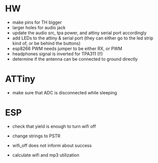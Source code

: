 # HW

- make pins for TH bigger
- larger holes for audio jack
- update the audio src, tpa power, and attiny serial port accordingly
- add LEDs to the attiny & serial port (they can either go to the led strip kind of, or be behind the buttons)
- esp8266 PWM needs jumper to be either RX, or PWM
- headphones signal is inverted for TPA311 (!!)
- determine if the antenna can be connected to ground directly

# ATTiny

- make sure that ADC is disconnected while sleeping

# ESP

- check that yield is enough to turn wifi off
- change strings to PSTR
- wifi_off does not inform about success

- calculate wifi and mp3 utilization 


